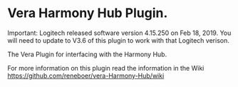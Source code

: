 # Vera Harmony Hub Plugin.

Important: Logitech released software version 4.15.250 on Feb 18, 2019. You will need to update to V3.6 of this plugin to work with that Logitech verison.

The Vera Plugin for interfacing with the Harmony Hub.

For more information on this plugin read the information in the Wiki https://github.com/reneboer/vera-Harmony-Hub/wiki

